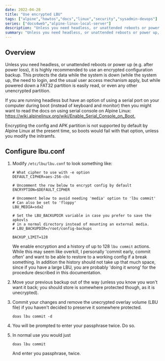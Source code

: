 ```yaml
---
date: 2022-04-28
title: "Use encrypted LBU"
tags: ["alpine","howtos","docs","linux","security","sysadmin-devops"]
series: ["docs4web","alpine-linux-local-server"]
description: "Unless you need headless, or unattended reboots or power up, it is highly recommended to use an encrypted configuration backup."
summary: "Unless you need headless, or unattended reboots or power up, it is highly recommended to use an encrypted configuration backup."
---
```


## Overview

Unless you need headless, or unattended reboots or power up (e.g. after power loss), it is highly recommended to use an encrypted configuration backup. This protects the data while the system is down (while the system up, the need to login, and the usual user access mechanism apply, but while powered down a FAT32 partition is easily read, or even any other unencrypted partition.

If you are running headless but have an option of using a serial port on your computer during boot (instead of keyboard and monitor) then you might want to read the docs on using serial console on Alpine Linux: <https://wiki.alpinelinux.org/wiki/Enable_Serial_Console_on_Boot.>

Encrypting the config and APK partition is not supported by default by Alpine Linux at the present time, so boots would fail with that option, unless you modify the initramfs.

## Configure lbu.conf

1. Modify `/etc/lbu/lbu.conf` to look something like:

   ```shell
   # What cipher to use with -e option
   DEFAULT_CIPHER=aes-256-cbc
   
   # Uncomment the row below to encrypt config by default
   ENCRYPTION=$DEFAULT_CIPHER
   
   # Uncomment below to avoid needing 'media' option to 'lbu commit'
   # Can also be set to 'floppy'   
   LBU_MEDIA=sda2
   
   # Set the LBU_BACKUPDIR variable in case you prefer to save the apkovls
   # in a normal directory instead of mounting an external media.
   # LBU_BACKUPDIR=/root/config-backups
   
   BACKUP_LIMIT=128
   ```

   We enable encryption and a history of up to 128 ``lbu commit`` actions. While this may seem like overkill, I personally 'commit early, commit often' and want to be able to restore to a working config if a break something. In addition the history should not take up that much space, since if you have a large LBU, you are probably 'doing it wrong' for the procedure described in this documentation.

2. Move your previous backup out of the way (unless you know you won't want it back;
   you should store is somewhere protected though, as it is unecrypted).

3. Commit your changes and remove the unecrypted overlay volume (LBU file) if you haven't decided to preserve it somewhere protected.

   ```shell
   doas lbu commit -d
   ```

4. You will be prompted to enter your passphrase twice. Do so.

5. In normal use you would just

   ```shell
   doas lbu commit
   ```

   And enter you passphrase, twice.

